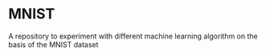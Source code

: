 # MNIST
 A repository to experiment with different machine learning algorithm on the basis of the MNIST dataset
